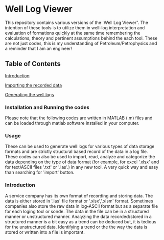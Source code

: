 # Well Log Viewer 
This repository contains various versions of the 'Well Log Viewer".  The intention of these tools is to utilize them in well-log interpretation and evaluation of formations quickly at the same time remembering the calculations, theory and pertinent assumptions behind the each tool. These are not just codes, this is my understanding of Petroleum/Petrophysics and a reminder that I am an engineer!
## Table of Contents
[Introduction](#Introduction)

[Importing the recorded data](#Importing-the-recorded-Data)

[Generating the well logs](#Generating-the-well-logs)

### Installation and Running the codes
Please note that the following codes are written in MATLAB (.m) files and can be loaded through matlab software installed in your computer.
### Usage
These can be used to generate well logs for various types of data storage formats and are strictly structural based record of the data in a log file. These codes can also be used to import, read, analyze and categorize the data depending on the type of data format (for example, for excel '.xlsx' and for text/ASCII files '.txt' or '.las'.) in any new tool. A very quick way and easy than searching for 'import' button.
### Introduction
A service company has its own format of recording and storing data. The data is either stored in '.las' file format or '.xlsx','.xlsm' format. Sometimes companies also store the raw data in log-ASCII format but as a separate file for each loging tool or sonde. The data in the file can be in a structured manner or unstructured manner. Analyzing the data recorded/stored in a structured manner is a bit easy as a trend can be deduced but, it is tedious for the unstructured data. Identifying a trend or the the way the data is stored or written into a file is important. 
